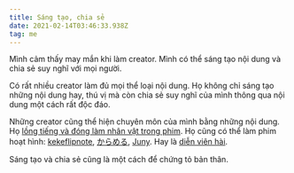 ```yaml
---
title: Sáng tạo, chia sẻ
date: 2021-02-14T03:46:33.938Z
tag: me
---
```

Mình cảm thấy may mắn khi làm creator. Mình có thể sáng tạo nội dung và chia sẻ suy nghĩ với mọi người. 

Có rất nhiều creator làm đủ mọi thể loại nội dung. Họ không chỉ sáng tạo những nội dung hay, thú vị mà còn chia sẻ suy nghĩ của mình thông qua nội dung một cách rất độc đáo.

Những creator cũng thể hiện chuyên môn của mình bằng những nội dung. Họ [lồng tiếng và đóng làm nhân vật trong phim](https://www.youtube.com/user/ProZD). Họ cũng có thể làm phim hoạt hình: [kekeflipnote](https://www.youtube.com/user/kekeflipnote), [からめる](https://www.youtube.com/c/%E3%81%8B%E3%82%89%E3%82%81%E3%82%8B/videos), [Juny](https://www.youtube.com/c/JunyIsHere). Hay là [diễn viên hài](https://www.youtube.com/user/labelled4).

Sáng tạo và chia sẻ cũng là một cách để chứng tỏ bản thân.
